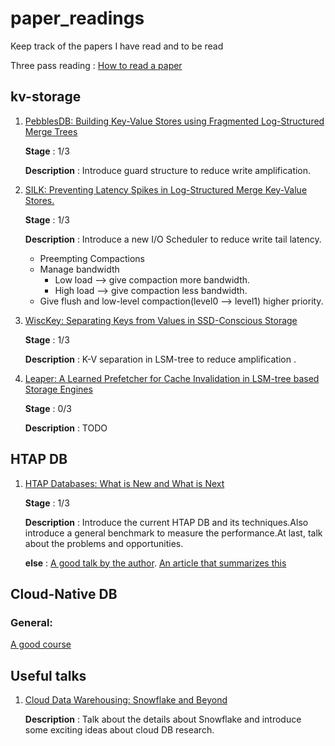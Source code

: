 # paper_readings
Keep track of the papers I have read and to be read

Three pass reading : [How to read a paper](http://svr-sk818-web.cl.cam.ac.uk/keshav/papers/07/paper-reading.pdf)

## kv-storage

1. [PebblesDB: Building Key-Value Stores using Fragmented Log-Structured Merge Trees](https://www.cs.utexas.edu/~vijay/papers/sosp17-pebblesdb.pdf)

    **Stage** : 1/3

    **Description** : Introduce guard structure to reduce write amplification. 

2. [SILK: Preventing Latency Spikes in Log-Structured Merge Key-Value Stores.](https://www.usenix.org/system/files/atc19-balmau.pdf)

    **Stage** : 1/3

    **Description** : Introduce a new I/O Scheduler to reduce write tail latency.

    * Preempting Compactions
    * Manage bandwidth
        * Low load --> give compaction more bandwidth. 
        * High load --> give compaction less bandwidth.
    * Give flush and low-level compaction(level0 --> level1) higher priority.

3. [WiscKey: Separating Keys from Values in SSD-Conscious Storage](https://www.usenix.org/system/files/conference/fast16/fast16-papers-lu.pdf)

    **Stage** : 1/3

    **Description** : K-V separation in LSM-tree to reduce amplification .

4. [Leaper: A Learned Prefetcher for Cache Invalidation in LSM-tree based Storage Engines](https://www.cs.utah.edu/~lifeifei/papers/leaper.pdf)

    **Stage** : 0/3

    **Description** : TODO

## HTAP DB

1. [HTAP Databases: What is New and What is Next](https://dl.acm.org/doi/pdf/10.1145/3514221.3522565)

    **Stage** : 1/3

    **Description** : Introduce the current HTAP DB and its techniques.Also introduce a general benchmark to measure the performance.At last, talk about the problems and opportunities.

    **else** : [A good talk by the author](https://www.bilibili.com/video/BV1wG411b7MC?spm_id_from=333.999.0.0&vd_source=df2eedf5daace6347e6a77a465314b50). [An article that summarizes this](https://zhuanlan.zhihu.com/p/559365164)


## Cloud-Native DB

### General:

[A good course](https://www.cs.purdue.edu/homes/csjgwang/CloudNativeDB/)


## Useful talks

1. [Cloud Data Warehousing: Snowflake and Beyond](https://www.bilibili.com/video/BV1p54y1p7rY?vd_source=df2eedf5daace6347e6a77a465314b50) 
    
    **Description** : Talk about the details about Snowflake and introduce some exciting ideas about cloud DB research.
